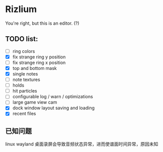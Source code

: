 # Rizlium
You're right, but this is an editor. (?)  

## TODO list:
 - [ ] ring colors
 - [x] fix strange ring y position
 - [ ] fix strange ring x position
 - [x] top and bottom mask 
 - [x] single notes
 - [ ] note textures
 - [ ] holds
 - [ ] hit particles
 - [ ] configurable log / warn / optimizations
 - [ ] large game view cam
 - [x] dock window layout saving and loading
 - [x] recent files

 ## 已知问题
 linux wayland 桌面录屏会导致音频状态异常，进而使谱面时间异常，原因未知
